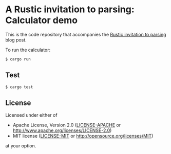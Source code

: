 # A Rustic invitation to parsing: Calculator demo
This is the code repository that accompanies the [Rustic invitation to parsing](https://www.equalto.com/blog/a-rustic-invitation-to-parsing) blog post.

To run the calculator:

```bash
$ cargo run
```

## Test

```bash
$ cargo test
```

## License

Licensed under either of

* Apache License, Version 2.0 ([LICENSE-APACHE](LICENSE-APACHE) or http://www.apache.org/licenses/LICENSE-2.0)
* MIT license ([LICENSE-MIT](LICENSE-MIT) or http://opensource.org/licenses/MIT)

at your option.